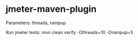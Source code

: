# jmeter-maven-plugin

Parameters: threads, rampup

Run jmeter tests: mvn clean verify -Dthreads=10 -Drampup=5

